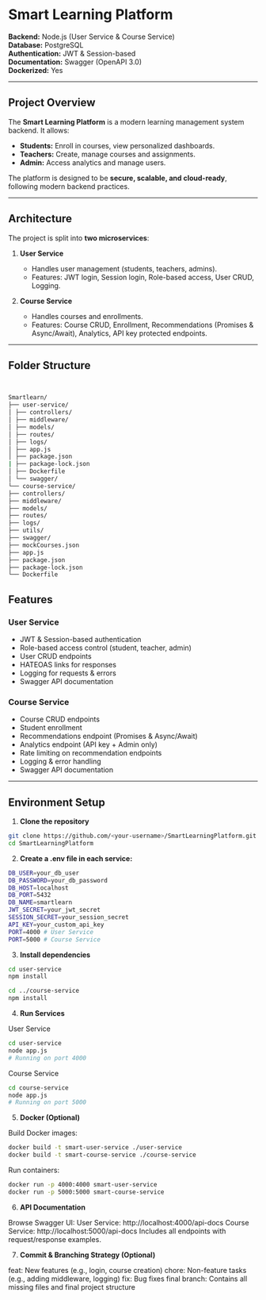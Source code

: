 # Smart Learning Platform

**Backend:** Node.js (User Service & Course Service)  
**Database:** PostgreSQL  
**Authentication:** JWT & Session-based  
**Documentation:** Swagger (OpenAPI 3.0)  
**Dockerized:** Yes  

---

## Project Overview

The **Smart Learning Platform** is a modern learning management system backend. It allows:

- **Students:** Enroll in courses, view personalized dashboards.  
- **Teachers:** Create, manage courses and assignments.  
- **Admin:** Access analytics and manage users.  

The platform is designed to be **secure, scalable, and cloud-ready**, following modern backend practices.

---

## Architecture

The project is split into **two microservices**:

1. **User Service**  
   - Handles user management (students, teachers, admins).  
   - Features: JWT login, Session login, Role-based access, User CRUD, Logging.  

2. **Course Service**  
   - Handles courses and enrollments.  
   - Features: Course CRUD, Enrollment, Recommendations (Promises & Async/Await), Analytics, API key protected endpoints.

---

## Folder Structure

``` bash


Smartlearn/
├── user-service/
│ ├── controllers/
│ ├── middleware/
│ ├── models/
│ ├── routes/
│ ├── logs/
│ ├── app.js
│ ├── package.json
| ├── package-lock.json
│ ├── Dockerfile
│ └── swagger/
└── course-service/
├── controllers/
├── middleware/
├── models/
├── routes/
├── logs/
├── utils/
├── swagger/
├── mockCourses.json
├── app.js
├── package.json
├── package-lock.json
└── Dockerfile

```

## Features

### User Service
- JWT & Session-based authentication
- Role-based access control (student, teacher, admin)
- User CRUD endpoints
- HATEOAS links for responses
- Logging for requests & errors
- Swagger API documentation

### Course Service
- Course CRUD endpoints
- Student enrollment
- Recommendations endpoint (Promises & Async/Await)
- Analytics endpoint (API key + Admin only)
- Rate limiting on recommendation endpoints
- Logging & error handling
- Swagger API documentation

---

## Environment Setup

1. **Clone the repository**
```bash
git clone https://github.com/<your-username>/SmartLearningPlatform.git
cd SmartLearningPlatform
```
2. **Create a .env file in each service:**
```bash
DB_USER=your_db_user
DB_PASSWORD=your_db_password
DB_HOST=localhost
DB_PORT=5432
DB_NAME=smartlearn
JWT_SECRET=your_jwt_secret
SESSION_SECRET=your_session_secret
API_KEY=your_custom_api_key
PORT=4000 # User Service
PORT=5000 # Course Service
```
3. **Install dependencies**

```bash
cd user-service
npm install
```
```bash
cd ../course-service
npm install
```
4. **Run Services**
   
User Service
```bash
cd user-service
node app.js
# Running on port 4000
```

Course Service
```bash
cd course-service
node app.js
# Running on port 5000
```
5. **Docker (Optional)**

Build Docker images:
```bash
docker build -t smart-user-service ./user-service
docker build -t smart-course-service ./course-service
```

Run containers:
```bash
docker run -p 4000:4000 smart-user-service
docker run -p 5000:5000 smart-course-service
```

6. **API Documentation**

Browse Swagger UI:
User Service: http://localhost:4000/api-docs
Course Service: http://localhost:5000/api-docs
Includes all endpoints with request/response examples.

7. **Commit & Branching Strategy (Optional)**

feat: New features (e.g., login, course creation)
chore: Non-feature tasks (e.g., adding middleware, logging)
fix: Bug fixes
final branch: Contains all missing files and final project structure
